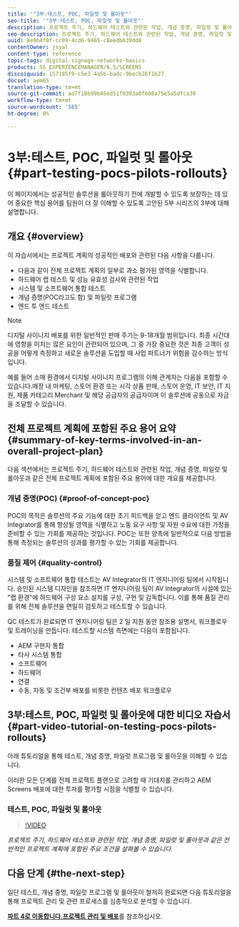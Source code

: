 ```yaml
---
title: '"3부:테스트, POC, 파일럿 및 롤아웃"'
seo-title: '"3부:테스트, POC, 파일럿 및 롤아웃"'
description: 프로젝트 주기, 하드웨어 테스트와 관련된 작업, 개념 증명, 파일럿 및 롤아웃과 같은 전반적인 프로젝트 계획에 포함된 주요 조건을 살펴보려면 이 튜토리얼을 따르십시오.
seo-description: 프로젝트 주기, 하드웨어 테스트와 관련된 작업, 개념 증명, 파일럿 및 롤아웃과 같은 전반적인 프로젝트 계획에 포함된 주요 조건을 살펴보려면 이 튜토리얼을 따르십시오.
uuid: 8e9b4f8f-cc09-4cd6-9465-c8eedb639dd8
contentOwner: jsyal
content-type: reference
topic-tags: digital-signage-networks-basics
products: SG_EXPERIENCEMANAGER/6.5/SCREENS
discoiquuid: 157185f9-c5e3-4a5b-badc-9becb26f1b27
docset: aem65
translation-type: tm+mt
source-git-commit: ad7f18b99b45ed51f0393a0f608a75e5a5dfca30
workflow-type: tm+mt
source-wordcount: '565'
ht-degree: 0%

---
```



# 3부:테스트, POC, 파일럿 및 롤아웃 {#part-testing-pocs-pilots-rollouts}

이 페이지에서는 성공적인 솔루션을 롤아웃하기 전에 개발할 수 있도록 보장하는 데 있어 중요한 핵심 용어를 팀원이 더 잘 이해할 수 있도록 고안된 5부 시리즈의 3부에 대해 설명합니다.

## 개요 {#overview}

이 자습서에서는 프로젝트 계획의 성공적인 배포와 관련된 다음 사항을 다룹니다.

* 다음과 같이 전체 프로젝트 계획의 일부로 과소 평가된 영역을 식별합니다.
* 하드웨어 랩 테스트 및 성능 유효성 검사와 관련된 작업
* 시스템 및 소프트웨어 통합 테스트
* 개념 증명(POC라고도 함) 및 파일럿 프로그램
* 엔드 투 엔드 테스트

>[!NOTE]
>
>디지털 사이니지 배포를 위한 일반적인 판매 주기는 9-18개월 범위입니다. 최종 시간대에 영향을 미치는 많은 요인이 관련되어 있으며, 그 중 가장 중요한 것은 최종 고객이 성공을 어떻게 측정하고 새로운 솔루션을 도입할 때 사업 파트너가 위험을 감수하는 방식입니다.

예를 들어 소매 환경에서 디지털 사이니지 프로그램의 이해 관계자는 다음을 포함할 수 있습니다.매장 내 마케팅, 스토어 환경 또는 시각 상품 판매, 스토어 운영, IT 보안, IT 지원, 제품 카테고리 Merchant 및 해당 공급자의 공급자이며 이 솔루션에 공동으로 자금을 조달할 수 있습니다.

## 전체 프로젝트 계획에 포함된 주요 용어 요약 {#summary-of-key-terms-involved-in-an-overall-project-plan}

다음 섹션에서는 프로젝트 주기, 하드웨어 테스트와 관련된 작업, 개념 증명, 파일럿 및 롤아웃과 같은 전체 프로젝트 계획에 포함된 주요 용어에 대한 개요를 제공합니다.

### 개념 증명(POC) {#proof-of-concept-poc}

POC의 목적은 솔루션의 주요 기능에 대한 초기 피드백을 얻고 엔드 클라이언트 및 AV Integrator를 통해 향상될 영역을 식별하고 노동 요구 사항 및 자원 수요에 대한 가정을 준비할 수 있는 기회를 제공하는 것입니다. POC는 또한 양측에 일반적으로 다음 방법을 통해 측정되는 솔루션의 성과를 평가할 수 있는 기회를 제공합니다.

### 품질 제어 {#quality-control}

시스템 및 소프트웨어 통합 테스트는 AV Integrator의 IT 엔지니어링 팀에서 시작됩니다. 승인된 시스템 디자인을 참조하면 IT 엔지니어링 팀이 AV Integrator의 시설에 있는 &quot;랩 환경&quot;에 하드웨어 구성 요소 설치를 구성, 구현 및 감독합니다. 이를 통해 품질 관리를 위해 전체 솔루션을 면밀히 검토하고 테스트할 수 있습니다.

QC 테스트가 완료되면 IT 엔지니어링 팀은 2 일 지원 동안 참조용 설명서, 워크플로우 및 트레이닝을 만듭니다. 테스트할 시스템 측면에는 다음이 포함됩니다.

* AEM 구현자 통합
* 타사 시스템 통합
* 소프트웨어
* 하드웨어
* 연결
* 수동, 자동 및 조건부 배포를 비롯한 컨텐츠 배포 워크플로우

## 3부:테스트, POC, 파일럿 및 롤아웃에 대한 비디오 자습서 {#part-video-tutorial-on-testing-pocs-pilots-rollouts}

아래 튜토리얼을 통해 테스트, 개념 증명, 파일럿 프로그램 및 롤아웃을 이해할 수 있습니다.

이러한 모든 단계를 전체 프로젝트 플랜으로 고려할 때 기대치를 관리하고 AEM Screens 배포에 대한 투자를 평가할 시점을 식별할 수 있습니다.

### 테스트, POC, 파일럿 및 롤아웃

>[!VIDEO](https://video.tv.adobe.com/v/28405)

*프로젝트 주기, 하드웨어 테스트와 관련된 작업, 개념 증명, 파일럿 및 롤아웃과 같은 전반적인 프로젝트 계획에 포함된 주요 조건을 살펴볼 수 있습니다.*

## 다음 단계 {#the-next-step}

일단 테스트, 개념 증명, 파일럿 프로그램 및 롤아웃이 철저히 완료되면 다음 튜토리얼을 통해 프로젝트 관리 및 관련 프로세스를 심층적으로 분석할 수 있습니다.

**[파트 4로 이동합니다.프로젝트 관리 및 배포](project-management-and-deployment.md)**&#x200B;를 참조하십시오.
